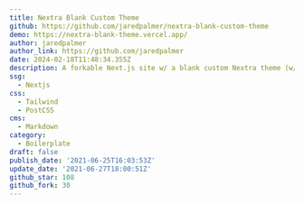 ```yaml
---
title: Nextra Blank Custom Theme
github: https://github.com/jaredpalmer/nextra-blank-custom-theme
demo: https://nextra-blank-theme.vercel.app/
author: jaredpalmer
author_link: https://github.com/jaredpalmer
date: 2024-02-18T11:48:34.355Z
description: A forkable Next.js site w/ a blank custom Nextra theme (w/Tailwind)
ssg:
  - Nextjs
css:
  - Tailwind
  - PostCSS
cms:
  - Markdown
category:
  - Boilerplate
draft: false
publish_date: '2021-06-25T16:03:53Z'
update_date: '2021-06-27T18:00:51Z'
github_star: 108
github_fork: 30
---
```

